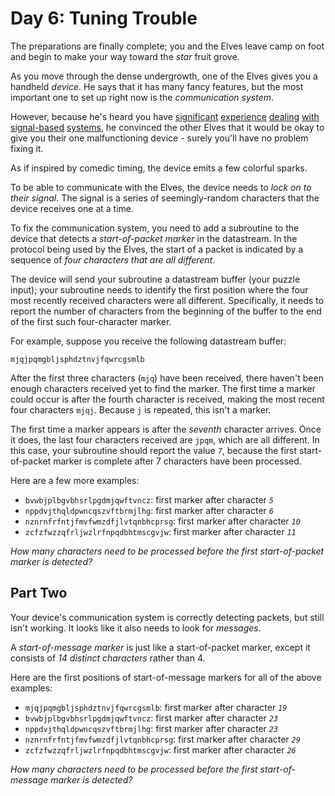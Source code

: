 # Day 6: Tuning Trouble

The preparations are finally complete; you and the Elves leave camp on foot and begin to make your way toward the <em>star</em> fruit grove.

As you move through the dense undergrowth, one of the Elves gives you a handheld <em>device</em>. He says that it has many fancy features, but the most important one to set up right now is the <em>communication system</em>.

However, because he's heard you have [significant](/2016/day/6) [experience](/2016/day/25) [dealing](/2019/day/7) [with](/2019/day/9) [signal-based](/2019/day/16) [systems](/2021/day/25), he convinced the other Elves that it would be okay to give you their one malfunctioning device - surely you'll have no problem fixing it.

As if inspired by comedic timing, the device emits a few colorful sparks.

To be able to communicate with the Elves, the device needs to <em>lock on to their signal</em>. The signal is a series of seemingly-random characters that the device receives one at a time.

To fix the communication system, you need to add a subroutine to the device that detects a <em>start-of-packet marker</em> in the datastream. In the protocol being used by the Elves, the start of a packet is indicated by a sequence of <em>four characters that are all different</em>.

The device will send your subroutine a datastream buffer (your puzzle input); your subroutine needs to identify the first position where the four most recently received characters were all different. Specifically, it needs to report the number of characters from the beginning of the buffer to the end of the first such four-character marker.

For example, suppose you receive the following datastream buffer:

<pre>
<code>mjqjpqmgbljsphdztnvjfqwrcgsmlb</code>
</pre>

After the first three characters (<code>mjq</code>) have been received, there haven't been enough characters received yet to find the marker. The first time a marker could occur is after the fourth character is received, making the most recent four characters <code>mjqj</code>. Because <code>j</code> is repeated, this isn't a marker.

The first time a marker appears is after the <em>seventh</em> character arrives. Once it does, the last four characters received are <code>jpqm</code>, which are all different. In this case, your subroutine should report the value <code><em>7</em></code>, because the first start-of-packet marker is complete after 7 characters have been processed.

Here are a few more examples:

- <code>bvwbjplbgvbhsrlpgdmjqwftvncz</code>: first marker after character <code><em>5</em></code>
- <code>nppdvjthqldpwncqszvftbrmjlhg</code>: first marker after character <code><em>6</em></code>
- <code>nznrnfrfntjfmvfwmzdfjlvtqnbhcprsg</code>: first marker after character <code><em>10</em></code>
- <code>zcfzfwzzqfrljwzlrfnpqdbhtmscgvjw</code>: first marker after character <code><em>11</em></code>

<em>How many characters need to be processed before the first start-of-packet marker is detected?</em>

## Part Two

Your device's communication system is correctly detecting packets, but still isn't working. It looks like it also needs to look for <em>messages</em>.

A <em>start-of-message marker</em> is just like a start-of-packet marker, except it consists of <em>14 distinct characters</em> rather than 4.

Here are the first positions of start-of-message markers for all of the above examples:

- <code>mjqjpqmgbljsphdztnvjfqwrcgsmlb</code>: first marker after character <code><em>19</em></code>
- <code>bvwbjplbgvbhsrlpgdmjqwftvncz</code>: first marker after character <code><em>23</em></code>
- <code>nppdvjthqldpwncqszvftbrmjlhg</code>: first marker after character <code><em>23</em></code>
- <code>nznrnfrfntjfmvfwmzdfjlvtqnbhcprsg</code>: first marker after character <code><em>29</em></code>
- <code>zcfzfwzzqfrljwzlrfnpqdbhtmscgvjw</code>: first marker after character <code><em>26</em></code>

<em>How many characters need to be processed before the first start-of-message marker is detected?</em>

